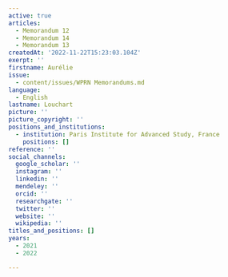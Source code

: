 ```yaml
---
active: true
articles:
  - Memorandum 12
  - Memorandum 14
  - Memorandum 13
createdAt: '2022-11-22T15:23:03.104Z'
exerpt: ''
firstname: Aurélie
issue:
  - content/issues/WPRN Memorandums.md
language:
  - English
lastname: Louchart
picture: ''
picture_copyright: ''
positions_and_institutions:
  - institution: Paris Institute for Advanced Study, France
    positions: []
reference: ''
social_channels:
  google_scholar: ''
  instagram: ''
  linkedin: ''
  mendeley: ''
  orcid: ''
  researchgate: ''
  twitter: ''
  website: ''
  wikipedia: ''
titles_and_positions: []
years:
  - 2021
  - 2022

---
```

